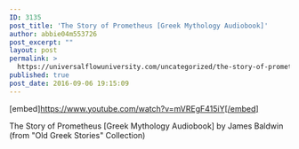 ```yaml
---
ID: 3135
post_title: 'The Story of Prometheus [Greek Mythology Audiobook]'
author: abbie04m553726
post_excerpt: ""
layout: post
permalink: >
  https://universalflowuniversity.com/uncategorized/the-story-of-prometheus-greek-mythology-audiobook/
published: true
post_date: 2016-09-06 19:15:09
---
```

[embed]https://www.youtube.com/watch?v=mVREgF415iY[/embed]<br>
<p>The Story of Prometheus [Greek Mythology Audiobook] by James Baldwin (from "Old Greek Stories" Collection)</p>